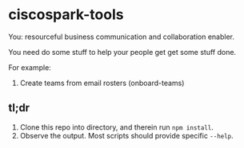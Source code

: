 # ciscospark-tools

You: resourceful business communication and collaboration enabler.

You need do some stuff to help your people get get some stuff done.

For example:

1. Create teams from email rosters (onboard-teams)

## tl;dr

1. Clone this repo into directory, and therein run `npm install`.
2. Observe the output. Most scripts should provide specific `--help`.
